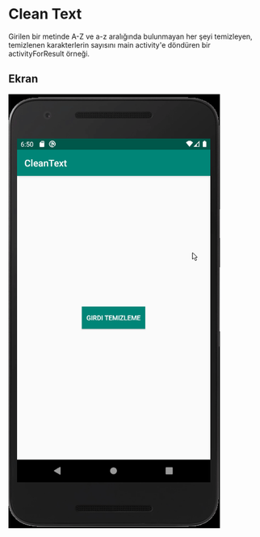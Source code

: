 # Clean Text

Girilen bir metinde A-Z ve a-z aralığında bulunmayan her şeyi temizleyen, temizlenen karakterlerin sayısını main activity'e döndüren bir activityForResult örneği.

## Ekran

![Ekran Çıktısı](../gifs/CleanText.gif?raw=true)
